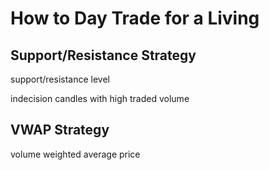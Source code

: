 # How to Day Trade for a Living

## Support/Resistance Strategy

support/resistance level

indecision candles with high traded volume

## VWAP Strategy

volume weighted average price



